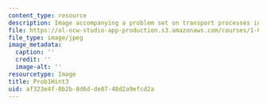 ```yaml
---
content_type: resource
description: Image accompanying a problem set on transport processes in the environment.
file: https://ol-ocw-studio-app-production.s3.amazonaws.com/courses/1-061-transport-processes-in-the-environment-fall-2008/af323e4f0b2b8d6dde0748d2a9efcd2a_Prob1Hint3.jpg
file_type: image/jpeg
image_metadata:
  caption: ''
  credit: ''
  image-alt: ''
resourcetype: Image
title: Prob1Hint3
uid: af323e4f-0b2b-8d6d-de07-48d2a9efcd2a
---
```

